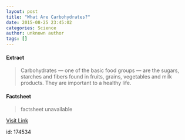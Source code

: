 ```yaml
---
layout: post
title: "What Are Carbohydrates?"
date: 2015-08-25 23:45:02
categories: Science
author: unknown author
tags: []
---
```



#### Extract
>Carbohydrates — one of the basic food groups — are the sugars, starches and fibers found in fruits, grains, vegetables and milk products. They are important to a healthy life.

#### Factsheet
>factsheet unavailable

[Visit Link](http://www.livescience.com/51976-carbohydrates.html)

id:  174534
